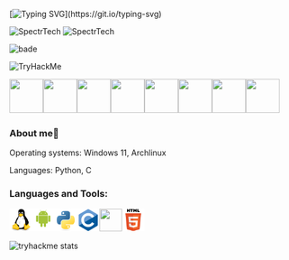 [![Typing SVG](https://readme-typing-svg.demolab.com/?color=%239315B7&lines=...+Hello+Friend!)](https://git.io/typing-svg)

<img class="image-align-left" src="https://camo.githubusercontent.com/8b81dd5f97d9926d9d98923c2e16220ca9d32f0afd66e4c91739a1da5fc43e49/68747470733a2f2f6b6f6d617265762e636f6d2f67687076632f3f757365726e616d653d6c657467616d6572266c6162656c3d50726f66696c65253230766965777326636f6c6f723d306537356236267374796c653d666c6174" alt="SpectrTech" /> <img class="image-align-left" src="https://img.shields.io/badge/I%20use-Arch%20btw-orange" alt="SpectrTech" /> 

![bade](https://camo.githubusercontent.com/ae7518e031142acb0c759babc7cfb50e6446623c73871353acfa3f24e99c7552/68747470733a2f2f696d672e736869656c64732e696f2f62616467652f2d5472794861636b4d652d2532333231324334323f7374796c653d666f722d7468652d6261646765266c6f676f3d7472796861636b6d65266c6f676f436f6c6f723d7768697465)

<img src="https://tryhackme-badges.s3.amazonaws.com/Spectr4.png" alt="TryHackMe">



<img width="60" height="60" src="https://tryhackme.com/img/badges/linux.svg" /><img width="60" height="60" src="https://tryhackme.com/img/badges/hashcracker.svg" /><img width="60" height="60" src="https://tryhackme.com/img/badges/ohsint.svg" /><img width="60" height="60" src="https://tryhackme.com/img/badges/mrrobot.svg" /><img width="60" height="60" src="https://tryhackme.com/img/badges/blue.svg" /><img width="60" height="60" src="https://tryhackme.com/img/badges/adventofcyber4.svg" /><img width="60" height="60" src="https://tryhackme.com/img/badges/streak7.svg" /><img width="60" height="60" src="https://tryhackme.com/img/badges/ice.svg" />




<h3 align="left">About me🚀</h3>

<p>Operating systems: Windows 11, Archlinux</p>
<p>Languages: Python, C</p>


<h3 align="left">Languages and Tools:</h3>

<img width="40" height="40" src="https://raw.githubusercontent.com/devicons/devicon/master/icons/linux/linux-original.svg" /><img width="40" height="40" src="https://raw.githubusercontent.com/devicons/devicon/master/icons/android/android-original-wordmark.svg" /><img width="40" height="40" src="https://raw.githubusercontent.com/devicons/devicon/master/icons/python/python-original.svg" /><img width="40" height="40" src="https://raw.githubusercontent.com/devicons/devicon/6910f0503efdd315c8f9b858234310c06e04d9c0/icons/c/c-original.svg" /><img width="40" height="40" src="https://camo.githubusercontent.com/fcafa5ebc1f5f789ae7d012a3ecd8fe7bda49516591caf7c37698f764165d880/68747470733a2f2f7777772e766563746f726c6f676f2e7a6f6e652f6c6f676f732f6769742d73636d2f6769742d73636d2d69636f6e2e737667" /><img width="40" height="40" src="https://raw.githubusercontent.com/devicons/devicon/master/icons/html5/html5-original-wordmark.svg">



![tryhackme stats](https://raw.githubusercontent.com/SpectrTech/SpectrTech/master/assets/thm_propic.png)
